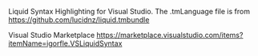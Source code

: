 Liquid Syntax Highlighting for Visual Studio.
The .tmLanguage file is from https://github.com/lucidnz/liquid.tmbundle

Visual Studio Marketplace
https://marketplace.visualstudio.com/items?itemName=igorfle.VSLiquidSyntax
